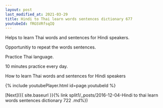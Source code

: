 ```yaml
---
layout: post
last_modified_at: 2021-03-29
title: Hindi to Thai learn words sentences dictionary 677 
youtubeId: fRGSVRfsqIQ
---
```

 
 
Helps to learn Thai words and sentences for Hindi speakers.

Opportunitiy to repeat the words sentences. 

Practice Thai language. 
 
10 minutes practice every day. 
 
How to learn Thai words and sentences for Hindi speakers 
 
{% include youtubePlayer.html id=page.youtubeId %}
 
 
[Next]({{ site.baseurl }}{% link  split1/_posts/2016-12-04-Hindi to thai learn words sentences dictionary 722 .md%})
 
